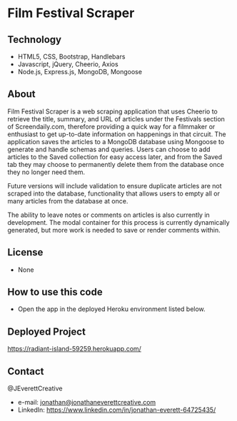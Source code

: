 # Film Festival Scraper

## Technology
- HTML5, CSS, Bootstrap, Handlebars
- Javascript, jQuery, Cheerio, Axios
- Node.js, Express.js, MongoDB, Mongoose

## About
Film Festival Scraper is a web scraping application that uses Cheerio to retrieve the title, summary, and URL of articles under the Festivals section of Screendaily.com, therefore providing a quick way for a filmmaker or enthusiast to get up-to-date information on happenings in that circuit. The application saves the articles to a MongoDB database using Mongoose to generate and handle schemas and queries. Users can choose to add articles to the Saved collection for easy access later, and from the Saved tab they may choose to permanently delete them from the database once they no longer need them. 

Future versions will include validation to ensure duplicate articles are not scraped into the database, functionality that allows users to empty all or many articles from the database at once.

The ability to leave notes or comments on articles is also currently in development. The modal container for this process is currently dynamically generated, but more work is needed to save or render comments within.

## License
- None

## How to use this code
- Open the app in the deployed Heroku environment listed below. 

## Deployed Project
https://radiant-island-59259.herokuapp.com/
  
## Contact
@JEverettCreative
- e-mail: jonathan@jonathaneverettcreative.com
- LinkedIn: https://www.linkedin.com/in/jonathan-everett-64725435/
